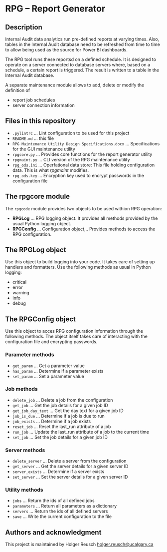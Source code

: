 # RPG – Report Generator

## Description

Internal Audit data analytics run pre-defined reports at varying times. Also, tables in the Internal Audit database need to be refreshed from time to time to allow being used as the source for Power BI dashboards.

The RPG tool runs these reportsd on a defined schedule. It is designed to operate on a server connected to database servers where, based on a schedule, a certain report is triggered. The result is written to a table in the Internal Audit database.

A separate maintenance module allows to add, delete or modify the definition of

* report job schedules
* server connection information

## Files in this repository

* `.pylintrc` ... Lint configuration to be used for this project
* `README.md` ... this file
* `RPG Maintenance Utility Design Specifications.docx` ... Specifications for the GUI maintenance utility
* `rpgcore.py` ... Provides core functions for the report generator utility
* `rpgmaint.py` ... CLI version of the RPG maintenance utility
* `rpg_ods.ini` ... Operfational data store: This file holding configuration data. This is what *rpgmaint* modifies.
* `rpg_ods.key` ... Encryption key used to encrypt passwords in the configuration file

## The rpgcore module

The `rpgcode` module provides two objects to be used withion RPG operation:

* **RPGLog** ... RPG logging object. It provides all methods provided by the usual Python logging object.
* **RPGConfig** ... Configuration object,.. Provides methods to access the RPG configuration.

## The RPGLog object

Use this object to build logging into your code. It takes care of setting up handlers and formatters. Use the following methods as usual in Python logging:

* critical
* error
* warning
* info
* debug

## The RPGConfig object

Use this object to acces RPG configuration information through the following methods. The object itself takes care of interacting with the configuration file and encrypting passwords.

### Parameter methods

* `get_param` ... Get a parameter value
* `has_param` ... Determine if a parameter exists
* `set_param` ... Set a parameter value

### Job methods

* `delete_job` ... Delete a job from the configuration
* `get_job` ... Get the job details for a given job ID
* `get_job_day_text` ... Get the day text for a given job ID
* `job_is_due` ... Determine if a job is due to run
* `job_exists` ... Determine if a job exists
* `reset_job` ... Reset the last_run attribute of a job
* `run_job` ... Update the last_run attribute of a job to the current time
* `set_job` ... Set the job details for a given job ID

### Server methods

* `delete_server` ... Delete a server from the configuration
* `get_server` ... Get the server details for a given server ID
* `server_exists` ... Determine if a server exists
* `set_server` ... Set the server details for a given server ID

### Utility methods

* `jobs` ... Return the ids of all defined jobs
* `parameters` ... Return all parameters as a dictionary
* `servers` ... Return the ids of all defined servers
* `save` ... Write the current configuration to the file

## Authors and acknowledgment

This project is maintained by Holger Reusch <holger.reusch@ucalgary.ca>

